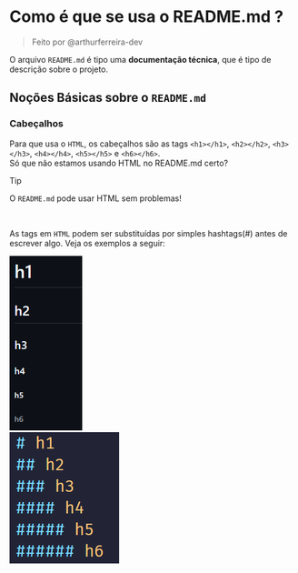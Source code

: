 # Como é que se usa o README.md ?
> Feito por @arthurferreira-dev

O arquivo ``README.md`` é tipo uma **documentação técnica**, que é tipo de descrição sobre o projeto.

## Noções Básicas sobre o ``README.md``
### Cabeçalhos

Para que usa o ``HTML``, os cabeçalhos são as tags ``<h1></h1>``, ``<h2></h2>``, ``<h3></h3>``, ``<h4></h4>``, ``<h5></h5>`` e ``<h6></h6>``. <br>
Só que não estamos usando HTML no README.md certo?

>[!TIP]
>
> O ``README.md`` pode usar HTML sem problemas!

<br>

As tags em ``HTML`` podem ser substituídas por simples hashtags(#) antes de escrever algo. Veja os exemplos a seguir: <br>

<img src="imgs/cabecalho.png" width="128px" heigth="307px">
<br>
<img src="imgs/cabecalho-em-md.png" width="193px" heigth="231px">